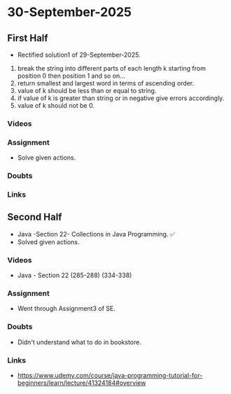 # 30-September-2025

## First Half
- Rectified solution1 of 29-September-2025.
1. break the string into different parts of each length k starting from position 0 then position 1 and so on...
2. return smallest and largest word in terms of ascending order.
3. value of k should be less than or equal to string.
4. if value of k is greater than string or in negative give errors accordingly. 
5. value of k should not be 0.

### Videos

### Assignment
- Solve given actions.

### Doubts

### Links
 
## Second Half
- Java -Section 22- Collections in Java Programming. ✅
- Solved given actions.

### Videos
- Java - Section 22 (285-288) (334-338)
### Assignment
 - Went through Assignment3 of SE.
### Doubts
- Didn't understand what to do in bookstore.

### Links
- https://www.udemy.com/course/java-programming-tutorial-for-beginners/learn/lecture/41324184#overview